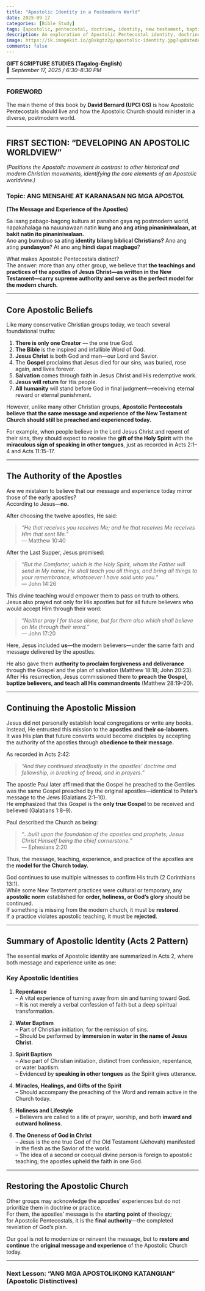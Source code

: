 ```yaml
---
title: "Apostolic Identity in a Postmodern World"
date: 2025-09-17
categories: [Bible Study]
tags: [apostolic, pentecostal, doctrine, identity, new testament, baptism, repentance, salvation]
description: An exploration of Apostolic Pentecostal identity, doctrine, and practices in the modern world—emphasizing the importance of maintaining the original apostolic message and experiences as recorded in the New Testament.
image: https://ik.imagekit.io/g0xkgtz2g/apostolic-identity.jpg?updatedAt=1760454113492
comments: false
---
```


**GIFT SCRIPTURE STUDIES (Tagalog-English)**  
📅 *September 17, 2025 / 6:30–8:30 PM*

---

### **FOREWORD**
The main theme of this book by **David Bernard (UPCI GS)** is how Apostolic Pentecostals should live and how the Apostolic Church should minister in a diverse, postmodern world.

---

## **FIRST SECTION: “DEVELOPING AN APOSTOLIC WORLDVIEW”**
*(Positions the Apostolic movement in contrast to other historical and modern Christian movements, identifying the core elements of an Apostolic worldview.)*

### **Topic: ANG MENSAHE AT KARANASAN NG MGA APOSTOL**  
**(The Message and Experience of the Apostles)**

Sa isang pabago-bagong kultura at panahon gaya ng postmodern world, napakahalaga na nauunawaan natin **kung ano ang ating pinaniniwalaan, at bakit natin ito pinaniniwalaan.**  
Ano ang bumubuo sa ating **identity bilang biblical Christians?** Ano ang ating **pundasyon**? At ano ang **hindi dapat magbago**?

What makes Apostolic Pentecostals distinct?  
The answer: more than any other group, we believe that **the teachings and practices of the apostles of Jesus Christ—as written in the New Testament—carry supreme authority and serve as the perfect model for the modern church.**

---

## **Core Apostolic Beliefs**

Like many conservative Christian groups today, we teach several foundational truths:

1. **There is only one Creator** — the one true God.  
2. **The Bible** is the inspired and infallible Word of God.  
3. **Jesus Christ** is both God and man—our Lord and Savior.  
4. The **Gospel** proclaims that Jesus died for our sins, was buried, rose again, and lives forever.  
5. **Salvation** comes through faith in Jesus Christ and His redemptive work.  
6. **Jesus will return** for His people.  
7. **All humanity** will stand before God in final judgment—receiving eternal reward or eternal punishment.

However, unlike many other Christian groups, **Apostolic Pentecostals believe that the same message and experience of the New Testament Church should still be preached and experienced today.**

For example, when people believe in the Lord Jesus Christ and repent of their sins, they should expect to receive the **gift of the Holy Spirit** with the **miraculous sign of speaking in other tongues**, just as recorded in Acts 2:1–4 and Acts 11:15–17.

---

## **The Authority of the Apostles**

Are we mistaken to believe that our message and experience today mirror those of the early apostles?  
According to Jesus—**no.**

After choosing the twelve apostles, He said:

> *“He that receives you receives Me; and he that receives Me receives Him that sent Me.”*  
> — Matthew 10:40

After the Last Supper, Jesus promised:

> *“But the Comforter, which is the Holy Spirit, whom the Father will send in My name, He shall teach you all things, and bring all things to your remembrance, whatsoever I have said unto you.”*  
> — John 14:26

This divine teaching would empower them to pass on truth to others.  
Jesus also prayed not only for His apostles but for all future believers who would accept Him through their word:

> *“Neither pray I for these alone, but for them also which shall believe on Me through their word.”*  
> — John 17:20

Here, Jesus included **us**—the modern believers—under the same faith and message delivered by the apostles.

He also gave them **authority to proclaim forgiveness and deliverance** through the Gospel and the plan of salvation (Matthew 18:18; John 20:23).  
After His resurrection, Jesus commissioned them to **preach the Gospel, baptize believers, and teach all His commandments** (Matthew 28:19–20).

---

## **Continuing the Apostolic Mission**

Jesus did not personally establish local congregations or write any books.  
Instead, He entrusted this mission to the **apostles and their co-laborers.**  
It was His plan that future converts would become disciples by accepting the authority of the apostles through **obedience to their message.**

As recorded in Acts 2:42:

> *“And they continued steadfastly in the apostles’ doctrine and fellowship, in breaking of bread, and in prayers.”*

The apostle Paul later affirmed that the Gospel he preached to the Gentiles was the same Gospel preached by the original apostles—identical to Peter’s message to the Jews (Galatians 2:1–10).  
He emphasized that this Gospel is the **only true Gospel** to be received and believed (Galatians 1:8–9).  

Paul described the Church as being:

> *“…built upon the foundation of the apostles and prophets, Jesus Christ Himself being the chief cornerstone.”*  
> — Ephesians 2:20

Thus, the message, teaching, experience, and practice of the apostles are the **model for the Church today.**

God continues to use multiple witnesses to confirm His truth (2 Corinthians 13:1).  
While some New Testament practices were cultural or temporary, any **apostolic norm** established for **order, holiness, or God’s glory** should be continued.  
If something is missing from the modern church, it must be **restored**.  
If a practice violates apostolic teaching, it must be **rejected**.

---

## **Summary of Apostolic Identity (Acts 2 Pattern)**

The essential marks of Apostolic identity are summarized in Acts 2, where both message and experience unite as one:

### **Key Apostolic Identities**

1. **Repentance**  
   – A vital experience of turning away from sin and turning toward God.  
   – It is not merely a verbal confession of faith but a deep spiritual transformation.

2. **Water Baptism**  
   – Part of Christian initiation, for the remission of sins.  
   – Should be performed by **immersion in water in the name of Jesus Christ**.

3. **Spirit Baptism**  
   – Also part of Christian initiation, distinct from confession, repentance, or water baptism.  
   – Evidenced by **speaking in other tongues** as the Spirit gives utterance.

4. **Miracles, Healings, and Gifts of the Spirit**  
   – Should accompany the preaching of the Word and remain active in the Church today.

5. **Holiness and Lifestyle**  
   – Believers are called to a life of prayer, worship, and both **inward and outward holiness**.

6. **The Oneness of God in Christ**  
   – Jesus is the one true God of the Old Testament (Jehovah) manifested in the flesh as the Savior of the world.  
   – The idea of a second or coequal divine person is foreign to apostolic teaching; the apostles upheld the faith in one God.

---

## **Restoring the Apostolic Church**

Other groups may acknowledge the apostles’ experiences but do not prioritize them in doctrine or practice.  
For them, the apostles’ message is the **starting point** of theology;  
for Apostolic Pentecostals, it is the **final authority**—the completed revelation of God’s plan.

Our goal is not to modernize or reinvent the message, but to **restore and continue** the **original message and experience** of the Apostolic Church today.

---

### **Next Lesson: “ANG MGA APOSTOLIKONG KATANGIAN” (Apostolic Distinctives)**